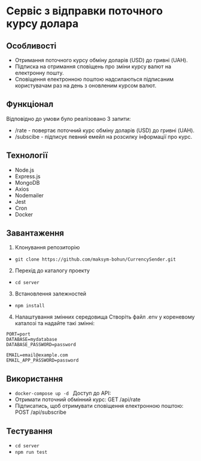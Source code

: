 # Сервіс з відправки поточного курсу долара

## Особливості

- Отримання поточного курсу обміну доларів (USD) до гривні (UAH).
- Підписка на отримання сповіщень про зміни курсу валют на електронну пошту.
- Сповіщення електронною поштою надсилаються підписаним користувачам раз на день з оновленим курсом валют.

## Функціонал

Відповідно до умови було реалізовано 3 запити:

- /rate - повертає поточний курс обміну доларів (USD) до гривні (UAH).
- /subscibe - підписує певний емейл на розсилку інформації про курс.

## Технології

- Node.js
- Express.js
- MongoDB
- Axios
- Nodemailer
- Jest
- Cron
- Docker

## Завантаження

1. Клонування репозиторію

- `git clone https://github.com/maksym-bohun/CurrencySender.git`

2. Перехід до каталогу проекту

- `cd server`

3. Встановлення залежностей

- `npm install`

4. Налаштування змінних середовища
   Створіть файл .env у кореневому каталозі та надайте такі змінні:

```
PORT=port
DATABASE=mydatabase
DATABASE_PASSWORD=password

EMAIL=email@example.com
EMAIL_APP_PASSWORD=password
```

## Використання

- `docker-compose up -d `
  Доступ до API:
- Отримати поточний обмінний курс: GET /api/rate
- Підписатись, щоб отримувати сповіщення електронною поштою: POST /api/subscribe

## Тестування

- `cd server `
- `npm run test `
